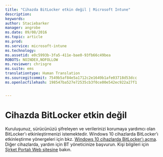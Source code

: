 ```yaml
---
title: "Cihazda BitLocker etkin değil | Microsoft Intune"
description: 
keywords: 
author: Staciebarker
manager: angrobe
ms.date: 09/08/2016
ms.topic: article
ms.prod: 
ms.service: microsoft-intune
ms.technology: 
ms.assetid: e0c5993b-3fa5-411e-bae0-93fb66c49bea
ROBOTS: NOINDEX,NOFOLLOW
ms.reviewer: chrisgre
ms.suite: ems
translationtype: Human Translation
ms.sourcegitcommit: 7549b5af84e5a1712c2e1649b1afe03718d53dcc
ms.openlocfilehash: 198547ba527e72535cb3f0ce00e542ec922a27f1


---
```



# Cihazda BitLocker etkin değil

Kuruluşunuz, sürücünüzü şifreleyen ve verilerinizi korumaya yardımcı olan BitLocker'ı etkinleştirmenizi istemektedir. Windows 10 cihazlarda BitLocker’ı etkinleştirme yönergeleri için bkz. [Windows 10 cihazlarda BitLocker’ı açma](https://gallery.technet.microsoft.com/How-to-turn-on-BitLocker-34294d3d). Diğer cihazlarda, yardım için BT yöneticinize başvurun. Kişi bilgileri için [Şirket Portalı Web sitesine](http://portal.manage.microsoft.com) bakın.





<!--HONumber=Sep16_HO2-->


